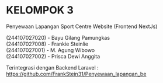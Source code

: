 # KELOMPOK 3 <br>

Penyewaan Lapangan Sport Centre Website (Frontend NextJs) <br>

(244107027020) - Bayu Gilang Pamungkas <br>
(244107027008) - Frankie Steinlie <br>
(244107027001) - M. Agung Wibowo <br>
(244107027002) - Prisca Dewi Anggita <br>

Terintegrasi dengan Backend Laravel : https://github.com/FrankStein31/Penyewaan_lapangan_be
<br>